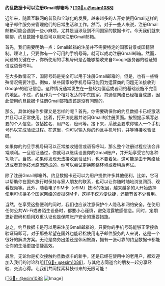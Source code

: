 **约旦数据卡可以注册Gmail邮箱吗？[[TG💪+ @esim1088](https://t.me/s/esim1088)]**

近年来，随着互联网的普及和全球化的发展，越来越多的人开始使用Gmail这样的电子邮件服务来管理他们的日常生活和工作。然而，对于一些人来说，注册Gmail邮箱可能会遇到一些小麻烦，尤其是当涉及到不同国家的数据卡时。今天我们就来聊聊，约旦数据卡是否可以用来注册Gmail邮箱。

首先，我们需要明确一点：Gmail邮箱的注册并不需要特定的国家背景或国籍限制。理论上，只要你有一个可用的手机号码，就可以成功注册Gmail邮箱。然而，问题的关键在于，你所使用的手机号码是否能够接收来自Google服务器的验证短信或语音呼叫。

在大多数情况下，国际号码是完全可以用于注册Gmail邮箱的。但是，也有一些特殊情况需要注意。例如，某些国家的手机号码可能因为运营商的问题无法接收到Google的验证信息。这种情况通常发生在一些较为偏远或者网络基础设施不完善的地区。不过，约旦作为一个相对发达的中东国家，其通信网络已经相当成熟，因此使用约旦数据卡注册Gmail邮箱应该是没有问题的。

那么，具体的操作步骤又是怎样的呢？首先，你需要确保你的约旦数据卡已经激活并且可以正常使用。接着，打开浏览器并访问Gmail的注册页面。按照提示填写必要的个人信息，包括姓名、用户名、密码等。接下来，系统会要求你输入一个手机号码以完成验证过程。在这里，你可以输入你的约旦手机号码，并等待接收验证码。

如果你的约旦手机号码可以正常接收短信或语音呼叫，那么整个注册过程应该会非常顺利。一旦验证通过，你就可以继续设置你的Gmail账户，并开始享受它的各种功能了。当然，如果你发现无法接收到验证码，也不要着急，这可能是由于网络延迟或者其他技术原因造成的。你可以尝试更换网络环境或者稍后再试。

除了注册Gmail邮箱外，约旦数据卡还可以为用户提供许多其他便利。比如，它可以帮助你在国外旅行时保持与家人朋友的联系，也可以让你随时随地浏览网页、观看视频等。此外，随着电子SIM卡（eSIM）技术的发展，越来越多的人开始选择使用可切换多个国家网络的虚拟SIM卡，这样不仅方便快捷，还能节省不少费用。

当然，在享受这些便利的同时，我们也应该注意保护个人隐私和网络安全。在使用任何公共Wi-Fi或者陌生设备时，都要小心谨慎，避免泄露敏感信息。同时，定期更新密码和启用双重认证也是保障账户安全的重要措施。

总之，约旦数据卡是可以用来注册Gmail邮箱的，只要你的手机号码能够正常接收验证码即可。对于那些希望在国外也能轻松使用电子邮件服务的人来说，这是一个很好的解决方案。无论是商务出差还是休闲旅游，拥有一张可靠的约旦数据卡都能让你的生活更加便捷高效。

最后，无论你是初次接触约旦数据卡的新手，还是已经在使用中的老用户，都欢迎加入我们的讨论群组[[TG💪+ @esim1088](https://t.me/s/esim1088)]，与其他志同道合的朋友一起分享经验、交流心得。让我们共同探索科技带来的无限可能！

[[TG💪+ @esim1088](https://t.me/s/esim1088) ![Image](https://i.postimg.cc/4NQfJmqS/Snipaste-2025-05-13-00-14-12.png)]